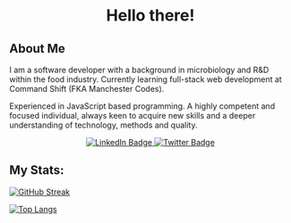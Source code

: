<h1 align="center">Hello there!</h1>

<h2 >About Me</h2>

I am a software developer with a background in microbiology and R&D within the food industry. Currently learning full-stack web development at Command Shift (FKA Manchester Codes).

Experienced in JavaScript based programming. A highly competent and focused individual, always keen to acquire new skills and a deeper understanding of technology, methods and
quality.

<div align="center">
    <div id="badges">
         <a href="https://www.linkedin.com/in/tarndeep-virdi/">
            <img src="https://img.shields.io/badge/LinkedIn-blue?style=for-the-badge&logo=linkedin&logoColor=white" alt="LinkedIn Badge"/>
        </a>
        <a href="https://twitter.com/tsv_stacks">
            <img src="https://img.shields.io/badge/Twitter-blue?style=for-the-badge&logo=twitter&logoColor=white" alt="Twitter Badge"/>
        </a>
    </div>
    <img src="https://komarev.com/ghpvc/?username=tsv-stacks&style=flat-square&color=blue" alt=""/>
</div>

<h2>My Stats:</h2>

[![GitHub Streak](http://github-readme-streak-stats.herokuapp.com?user=tsv-stacks&theme=dark)](https://git.io/streak-stats)

[![Top Langs](https://github-readme-stats.vercel.app/api/top-langs/?username=tsv-stacks&layout=compact&theme=vision-friendly-dark)](https://github.com/anuraghazra/github-readme-stats)
